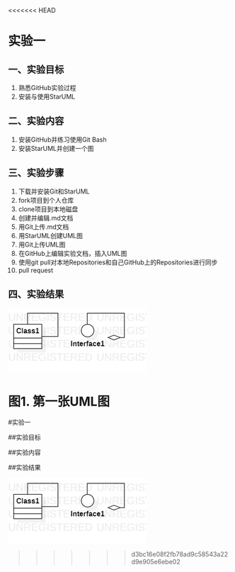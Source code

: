 <<<<<<< HEAD
# 实验一

## 一、实验目标

1. 熟悉GitHub实验过程
2. 安装与使用StarUML

## 二、实验内容

1. 安装GitHub并练习使用Git Bash
2. 安装StarUML并创建一个图

## 三、实验步骤

1. 下载并安装Git和StarUML
2. fork项目到个人仓库
3. clone项目到本地磁盘
4. 创建并编辑.md文档
5. 用Git上传.md文档
6. 用StarUML创建UML图
7. 用Git上传UML图
8. 在GitHub上编辑实验文档，插入UML图
9. 使用git pull对本地Repositories和自己GitHub上的Repositories进行同步
10. pull request

## 四、实验结果

![第一个UML图](./model.jpg)

图1. 第一张UML图
=======
#实验一

##实验目标

##实验内容

##实验结果

![第一个UML图](./model.jpg)
>>>>>>> d3bc16e08f2fb78ad9c58543a22d9e905e6ebe02
